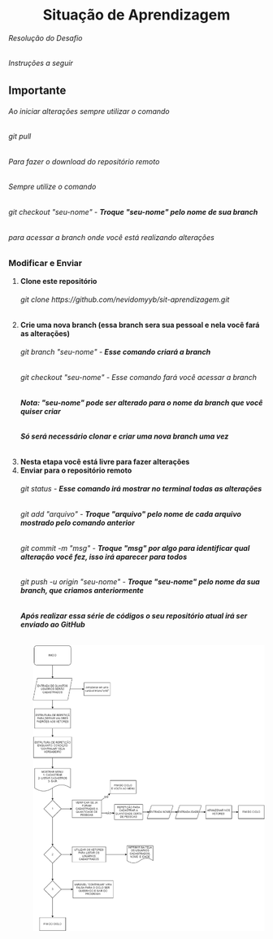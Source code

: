 <h1 align="center">Situação de Aprendizagem</h1>
<h6>Resolução do Desafio</h6>
<h6>Instruções a seguir</h6>
<h2 algin= "center"></b>Importante</b></h2>
<h6>Ao iniciar alterações sempre utilizar o comando</h6>
<h6>git pull</h6>
<h6>Para fazer o download do repositório remoto</h6>
<h6>Sempre utilize o comando</h6>
<h6>git checkout "seu-nome" - <b>Troque "seu-nome" pelo nome de sua branch</b></h6>
<h6>para acessar a branch onde você está realizando alterações</h6>
<h3 algin="center">Modificar e Enviar</h3>
<ol>
    <li><b>Clone este repositório</b></li>
    <h6>git clone https://github.com/nevidomyyb/sit-aprendizagem.git</h6>
    <li><b>Crie uma nova branch (essa branch sera sua pessoal e nela você fará as alterações)</b></li>
    <h6>git branch "seu-nome" - <b>Esse comando criará a branch</b></h6>
    <h6>git checkout "seu-nome" - </b>Esse comando fará você acessar a branch</b></h6>
    <h6><b>Nota: "seu-nome" pode ser alterado para o nome da branch que você quiser criar</b></h6>
    <h6><b>Só será necessário clonar e criar uma nova branch uma vez</b></h6>
    <li><b>Nesta etapa você está livre para fazer alterações </b></li>
    <li><b>Enviar para o repositório remoto</b></li>
    <h6>git status - <b>Esse comando irá mostrar no terminal todas as alterações</b></h6>
    <h6>git add "arquivo" - <b>Troque "arquivo" pelo nome de cada arquivo mostrado pelo comando anterior</b></h6>
    <h6>git commit -m "msg" - <b>Troque "msg" por algo para identificar qual alteração você fez, isso irá aparecer para todos</b></h6>
    <h6>git push -u origin "seu-nome" - <b>Troque "seu-nome" pelo nome da sua branch, que criamos anteriormente</b><h6>
    <h6><b>Após realizar essa série de códigos o seu repositório atual irá ser enviado ao GitHub</b></h6>
<ol>
<img src="https://github.com/nevidomyyb/sit-aprendizagem/blob/master/Fluxograma.png">
